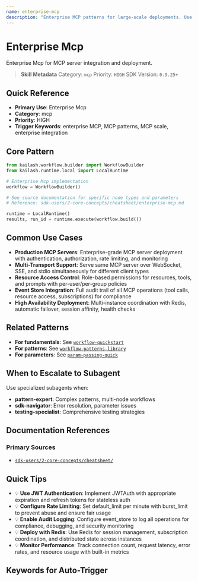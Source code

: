 ```yaml
---
name: enterprise-mcp
description: "Enterprise MCP patterns for large-scale deployments. Use when asking 'enterprise MCP', 'MCP patterns', 'MCP scale', 'enterprise integration', or 'MCP production'."
---
```


# Enterprise Mcp

Enterprise Mcp for MCP server integration and deployment.

> **Skill Metadata**
> Category: `mcp`
> Priority: `HIGH`
> SDK Version: `0.9.25+`

## Quick Reference

- **Primary Use**: Enterprise Mcp
- **Category**: mcp
- **Priority**: HIGH
- **Trigger Keywords**: enterprise MCP, MCP patterns, MCP scale, enterprise integration

## Core Pattern

```python
from kailash.workflow.builder import WorkflowBuilder
from kailash.runtime.local import LocalRuntime

# Enterprise Mcp implementation
workflow = WorkflowBuilder()

# See source documentation for specific node types and parameters
# Reference: sdk-users/2-core-concepts/cheatsheet/enterprise-mcp.md

runtime = LocalRuntime()
results, run_id = runtime.execute(workflow.build())
```


## Common Use Cases

- **Production MCP Servers**: Enterprise-grade MCP server deployment with authentication, authorization, rate limiting, and monitoring
- **Multi-Transport Support**: Serve same MCP server over WebSocket, SSE, and stdio simultaneously for different client types
- **Resource Access Control**: Role-based permissions for resources, tools, and prompts with per-user/per-group policies
- **Event Store Integration**: Full audit trail of all MCP operations (tool calls, resource access, subscriptions) for compliance
- **High Availability Deployment**: Multi-instance coordination with Redis, automatic failover, session affinity, health checks

## Related Patterns

- **For fundamentals**: See [`workflow-quickstart`](#)
- **For patterns**: See [`workflow-patterns-library`](#)
- **For parameters**: See [`param-passing-quick`](#)

## When to Escalate to Subagent

Use specialized subagents when:
- **pattern-expert**: Complex patterns, multi-node workflows
- **sdk-navigator**: Error resolution, parameter issues
- **testing-specialist**: Comprehensive testing strategies

## Documentation References

### Primary Sources
- [`sdk-users/2-core-concepts/cheatsheet/`](../../../sdk-users/2-core-concepts/cheatsheet/)

## Quick Tips

- 💡 **Use JWT Authentication**: Implement JWTAuth with appropriate expiration and refresh tokens for stateless auth
- 💡 **Configure Rate Limiting**: Set default_limit per minute with burst_limit to prevent abuse and ensure fair usage
- 💡 **Enable Audit Logging**: Configure event_store to log all operations for compliance, debugging, and security monitoring
- 💡 **Deploy with Redis**: Use Redis for session management, subscription coordination, and distributed state across instances
- 💡 **Monitor Performance**: Track connection count, request latency, error rates, and resource usage with built-in metrics

## Keywords for Auto-Trigger

<!-- Trigger Keywords: enterprise MCP, MCP patterns, MCP scale, enterprise integration -->
